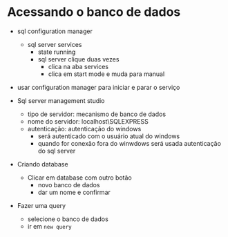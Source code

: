 # Acessando o banco de dados

* sql configuration manager
    * sql server services
        * state running
        * sql server clique duas vezes
            * clica na aba services
            * clica em start mode e muda para manual
* usar configuration manager para iniciar e parar o serviço

* Sql server management studio
    * tipo de servidor: mecanismo de banco de dados
    * nome do servidor: localhost\SQLEXPRESS
    * autenticação: autenticação do windows
        * será autenticado com o usuário atual do windows
        * quando for conexão fora do winwdows será usada autenticação do sql server


* Criando database
    * Clicar em database com outro botão
        * novo banco de dados
        * dar um nome e confirmar

* Fazer uma query
    * selecione o banco de dados
    * ir em `new query`
    